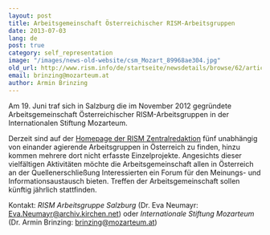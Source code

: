 ```yaml
---
layout: post
title: Arbeitsgemeinschaft Österreichischer RISM-Arbeitsgruppen
date: 2013-07-03
lang: de
post: true
category: self_representation
image: "/images/news-old-website/csm_Mozart_89968ae304.jpg"
old_url: http://www.rism.info/de/startseite/newsdetails/browse/62/article/64/consortium-of-rism-working-groups-in-austria.html
email: brinzing@mozarteum.at
author: Armin Brinzing
---
```


Am 19. Juni traf sich in Salzburg die im November 2012 gegründete Arbeitsgemeinschaft Österreichischer RISM-Arbeitsgruppen in der Internationalen Stiftung Mozarteum.

Derzeit sind auf der [Homepage der RISM Zentralredaktion](/de/international/arbeitsgruppen-uebersicht.html#c108 "Öffnet internen Link im aktuellen Fenster") fünf unabhängig von einander agierende Arbeitsgruppen in Österreich zu finden, hinzu kommen mehrere dort nicht erfasste Einzelprojekte. Angesichts dieser vielfältigen Aktivitäten möchte die Arbeitsgemeinschaft allen in Österreich an der Quellenerschließung Interessierten ein Forum für den Meinungs- und Informationsaustausch bieten. Treffen der Arbeitsgemeinschaft sollen künftig jährlich stattfinden.

Kontakt: _RISM Arbeitsgruppe Salzburg_ (Dr. Eva Neumayr: [Eva.Neumayr@archiv.kirchen.net](mailto:Eva.Neumayr@archiv.kirchen.net)) oder _Internationale Stiftung Mozarteum_ (Dr. Armin Brinzing: [brinzing@mozarteum.at](mailto:brinzing@mozarteum.at))